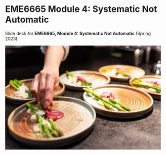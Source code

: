 # EME6665 Module 4: Systematic Not Automatic

Slide deck for **EME6665, Module 4: Systematic Not Automatic** (Spring 2023)

![](img/4-system.jpg)
